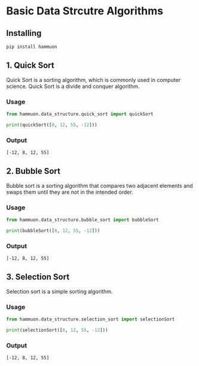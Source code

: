 # Basic Data Strcutre Algorithms

## Installing

```bash
pip install hammuon
```


## 1. Quick Sort
Quick Sort is a sorting algorithm, which is commonly used in computer science. 
Quick Sort is a divide and conquer algorithm. 

### Usage
```python
from hammuon.data_structure.quick_sort import quickSort

print(quickSort([8, 12, 55, -12]))
```

### Output
```bash
[-12, 8, 12, 55]
```

## 2. Bubble Sort
Bubble sort is a sorting algorithm that compares two adjacent
elements and swaps them until they are not in the intended order.

### Usage
```python
from hammuon.data_structure.bubble_sort import bubbleSort

print(bubbleSort([8, 12, 55, -12]))
```

### Output
```bash
[-12, 8, 12, 55]
```

## 3. Selection Sort
Selection sort is a simple sorting algorithm.

### Usage
```python
from hammuon.data_structure.selection_sort import selectionSort

print(selectionSort([8, 12, 55, -12]))
```

### Output
```bash
[-12, 8, 12, 55]
```